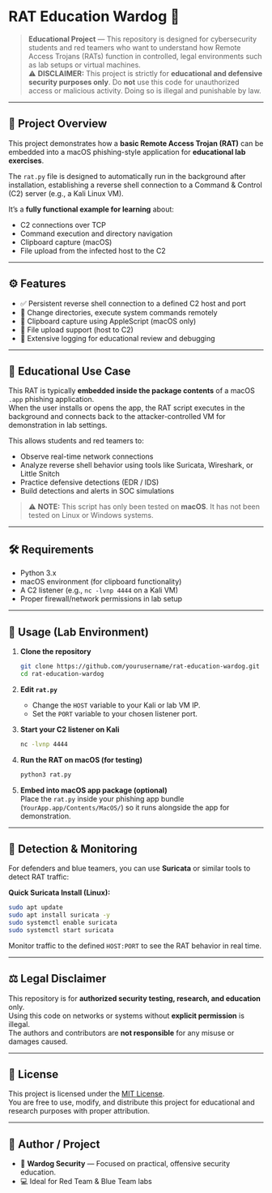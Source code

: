 # RAT Education Wardog 🐺

> **Educational Project** — This repository is designed for cybersecurity students and red teamers who want to understand how Remote Access Trojans (RATs) function in controlled, legal environments such as lab setups or virtual machines.  
> ⚠️ **DISCLAIMER:** This project is strictly for **educational and defensive security purposes only**. Do **not** use this code for unauthorized access or malicious activity. Doing so is illegal and punishable by law.

---

## 📌 Project Overview

This project demonstrates how a **basic Remote Access Trojan (RAT)** can be embedded into a macOS phishing-style application for **educational lab exercises**.  

The `rat.py` file is designed to automatically run in the background after installation, establishing a reverse shell connection to a Command & Control (C2) server (e.g., a Kali Linux VM).  

It’s a **fully functional example for learning** about:
- C2 connections over TCP
- Command execution and directory navigation
- Clipboard capture (macOS)
- File upload from the infected host to the C2

---

## ⚙️ Features

- ✅ Persistent reverse shell connection to a defined C2 host and port  
- 📂 Change directories, execute system commands remotely  
- 📝 Clipboard capture using AppleScript (macOS only)  
- 📡 File upload support (host to C2)  
- 🧠 Extensive logging for educational review and debugging

---

## 🧠 Educational Use Case

This RAT is typically **embedded inside the package contents** of a macOS `.app` phishing application.  
When the user installs or opens the app, the RAT script executes in the background and connects back to the attacker-controlled VM for demonstration in lab settings.  

This allows students and red teamers to:
- Observe real-time network connections
- Analyze reverse shell behavior using tools like Suricata, Wireshark, or Little Snitch
- Practice defensive detections (EDR / IDS)
- Build detections and alerts in SOC simulations

> ⚠️ **NOTE:** This script has only been tested on **macOS**. It has not been tested on Linux or Windows systems.

---

## 🛠️ Requirements

- Python 3.x  
- macOS environment (for clipboard functionality)  
- A C2 listener (e.g., `nc -lvnp 4444` on a Kali VM)  
- Proper firewall/network permissions in lab setup

---

## 🚀 Usage (Lab Environment)

1. **Clone the repository**
   ```bash
   git clone https://github.com/yourusername/rat-education-wardog.git
   cd rat-education-wardog
   ```

2. **Edit `rat.py`**
   - Change the `HOST` variable to your Kali or lab VM IP.
   - Set the `PORT` variable to your chosen listener port.

3. **Start your C2 listener on Kali**
   ```bash
   nc -lvnp 4444
   ```

4. **Run the RAT on macOS (for testing)**
   ```bash
   python3 rat.py
   ```

5. **Embed into macOS app package (optional)**  
   Place the `rat.py` inside your phishing app bundle (`YourApp.app/Contents/MacOS/`) so it runs alongside the app for demonstration.

---

## 🧪 Detection & Monitoring

For defenders and blue teamers, you can use **Suricata** or similar tools to detect RAT traffic:

**Quick Suricata Install (Linux):**
```bash
sudo apt update
sudo apt install suricata -y
sudo systemctl enable suricata
sudo systemctl start suricata
```

Monitor traffic to the defined `HOST:PORT` to see the RAT behavior in real time.

---

## ⚖️ Legal Disclaimer

This repository is for **authorized security testing, research, and education** only.  
Using this code on networks or systems without **explicit permission** is illegal.  
The authors and contributors are **not responsible** for any misuse or damages caused.

---

## 📜 License

This project is licensed under the [MIT License](LICENSE).  
You are free to use, modify, and distribute this project for educational and research purposes with proper attribution.

---

## 🧠 Author / Project

- 🐺 **Wardog Security** — Focused on practical, offensive security education.  
- 💻 Ideal for Red Team & Blue Team labs


